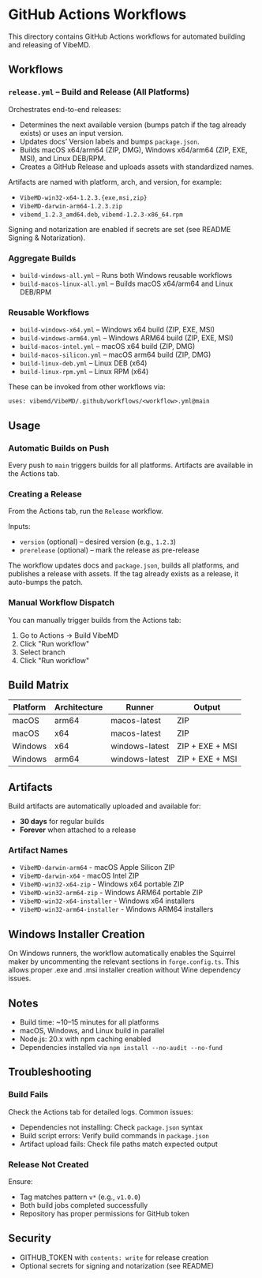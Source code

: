# GitHub Actions Workflows

This directory contains GitHub Actions workflows for automated building and releasing of VibeMD.

## Workflows

### `release.yml` – Build and Release (All Platforms)

Orchestrates end-to-end releases:

- Determines the next available version (bumps patch if the tag already exists) or uses an input version.
- Updates docs’ Version labels and bumps `package.json`.
- Builds macOS x64/arm64 (ZIP, DMG), Windows x64/arm64 (ZIP, EXE, MSI), and Linux DEB/RPM.
- Creates a GitHub Release and uploads assets with standardized names.

Artifacts are named with platform, arch, and version, for example:

- `VibeMD-win32-x64-1.2.3.{exe,msi,zip}`
- `VibeMD-darwin-arm64-1.2.3.zip`
- `vibemd_1.2.3_amd64.deb`, `vibemd-1.2.3-x86_64.rpm`

Signing and notarization are enabled if secrets are set (see README Signing & Notarization).

### Aggregate Builds

- `build-windows-all.yml` – Runs both Windows reusable workflows
- `build-macos-linux-all.yml` – Builds macOS x64/arm64 and Linux DEB/RPM

### Reusable Workflows

- `build-windows-x64.yml` – Windows x64 build (ZIP, EXE, MSI)
- `build-windows-arm64.yml` – Windows ARM64 build (ZIP, EXE, MSI)
- `build-macos-intel.yml` – macOS x64 build (ZIP, DMG)
- `build-macos-silicon.yml` – macOS arm64 build (ZIP, DMG)
- `build-linux-deb.yml` – Linux DEB (x64)
- `build-linux-rpm.yml` – Linux RPM (x64)

These can be invoked from other workflows via:

```
uses: vibemd/VibeMD/.github/workflows/<workflow>.yml@main
```

## Usage

### Automatic Builds on Push

Every push to `main` triggers builds for all platforms. Artifacts are available in the Actions tab.

### Creating a Release

From the Actions tab, run the `Release` workflow.

Inputs:
- `version` (optional) – desired version (e.g., `1.2.3`)
- `prerelease` (optional) – mark the release as pre-release

The workflow updates docs and `package.json`, builds all platforms, and publishes a release with assets. If the tag already exists as a release, it auto-bumps the patch.

### Manual Workflow Dispatch

You can manually trigger builds from the Actions tab:
1. Go to Actions → Build VibeMD
2. Click "Run workflow"
3. Select branch
4. Click "Run workflow"

## Build Matrix

| Platform | Architecture | Runner | Output |
|----------|-------------|--------|--------|
| macOS | arm64 | macos-latest | ZIP |
| macOS | x64 | macos-latest | ZIP |
| Windows | x64 | windows-latest | ZIP + EXE + MSI |
| Windows | arm64 | windows-latest | ZIP + EXE + MSI |

## Artifacts

Build artifacts are automatically uploaded and available for:
- **30 days** for regular builds
- **Forever** when attached to a release

### Artifact Names

- `VibeMD-darwin-arm64` - macOS Apple Silicon ZIP
- `VibeMD-darwin-x64` - macOS Intel ZIP
- `VibeMD-win32-x64-zip` - Windows x64 portable ZIP
- `VibeMD-win32-arm64-zip` - Windows ARM64 portable ZIP
- `VibeMD-win32-x64-installer` - Windows x64 installers
- `VibeMD-win32-arm64-installer` - Windows ARM64 installers

## Windows Installer Creation

On Windows runners, the workflow automatically enables the Squirrel maker by uncommenting the relevant sections in `forge.config.ts`. This allows proper .exe and .msi installer creation without Wine dependency issues.

## Notes

- Build time: ~10–15 minutes for all platforms
- macOS, Windows, and Linux build in parallel
- Node.js: 20.x with npm caching enabled
- Dependencies installed via `npm install --no-audit --no-fund`

## Troubleshooting

### Build Fails

Check the Actions tab for detailed logs. Common issues:
- Dependencies not installing: Check `package.json` syntax
- Build script errors: Verify build commands in `package.json`
- Artifact upload fails: Check file paths match expected output

### Release Not Created

Ensure:
- Tag matches pattern `v*` (e.g., `v1.0.0`)
- Both build jobs completed successfully
- Repository has proper permissions for GitHub token

## Security

- GITHUB_TOKEN with `contents: write` for release creation
- Optional secrets for signing and notarization (see README)
